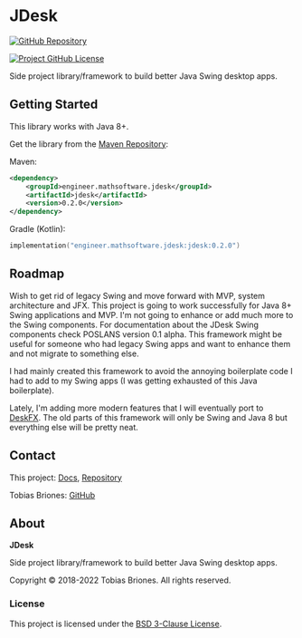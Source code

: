 # JDesk

[![GitHub Repository](https://img.shields.io/static/v1?label=GITHUB&message=REPOSITORY&labelColor=555&color=0277bd&style=for-the-badge&logo=GITHUB)](https://github.com/tobiasbriones/jdesk)

[![Project GitHub License](https://img.shields.io/github/license/tobiasbriones/jdesk?style=flat-square)](https://github.com/tobiasbriones/jdesk/blob/main/LICENSE)

Side project library/framework to build better Java Swing desktop apps.

## Getting Started

This library works with Java 8+.

Get the library from
the [Maven Repository](https://search.maven.org/artifact/engineer.mathsoftware.jdesk/jdesk/0.1.0/jar):

Maven:

```xml
<dependency>
    <groupId>engineer.mathsoftware.jdesk</groupId>
    <artifactId>jdesk</artifactId>
    <version>0.2.0</version>
</dependency>
```

Gradle (Kotlin):

```kotlin
implementation("engineer.mathsoftware.jdesk:jdesk:0.2.0")
```

## Roadmap

Wish to get rid of legacy Swing and move forward with MVP, system architecture
and JFX. This project is going to work successfully for Java 8+ Swing
applications and MVP. I'm not going to enhance or add much more to the Swing
components. For documentation about the JDesk Swing components check POSLANS
version 0.1 alpha. This framework might be useful for someone who had legacy
Swing apps and want to enhance them and not migrate to something else.

I had mainly created this framework to avoid the annoying boilerplate code I had
to add to my Swing apps (I was getting exhausted of this Java boilerplate).

Lately, I'm adding more modern features that I will eventually port
to [DeskFX](https://github.com/tobiasbriones/deskfx). The old parts of this
framework will only be Swing and Java 8 but everything else will be pretty neat.

## Contact

This project: [Docs](https://tobiasbriones.github.io/jdesk),
[Repository](https://github.com/tobiasbriones/jdesk)

Tobias Briones: [GitHub](https://github.com/tobiasbriones)

## About

**JDesk**

Side project library/framework to build better Java Swing desktop apps.

Copyright © 2018-2022 Tobias Briones. All rights reserved.

### License

This project is licensed under the [BSD 3-Clause License](LICENSE).
